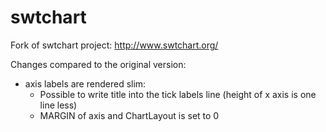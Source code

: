 # swtchart
Fork of swtchart project: http://www.swtchart.org/

Changes compared to the original version:

 * axis labels are rendered slim:
    * Possible to write title into the tick labels line (height of x axis is one line less)
    * MARGIN of axis and ChartLayout is set to 0
